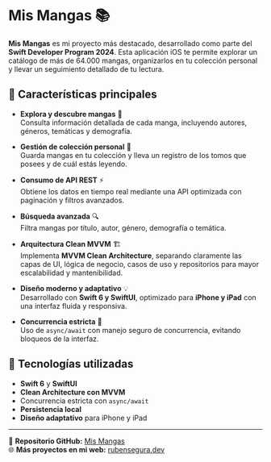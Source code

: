 # Mis Mangas 📚

**Mis Mangas** es mi proyecto más destacado, desarrollado como parte del **Swift Developer Program 2024**. Esta aplicación iOS te permite explorar un catálogo de más de 64.000 mangas, organizarlos en tu colección personal y llevar un seguimiento detallado de tu lectura.

## 📌 Características principales

- **Explora y descubre mangas** 🎌  
  Consulta información detallada de cada manga, incluyendo autores, géneros, temáticas y demografía.

- **Gestión de colección personal** 📖  
  Guarda mangas en tu colección y lleva un registro de los tomos que posees y de cuál estás leyendo.

- **Consumo de API REST** ⚡  
  Obtiene los datos en tiempo real mediante una API optimizada con paginación y filtros avanzados.

- **Búsqueda avanzada** 🔍  
  Filtra mangas por título, autor, género, demografía o temática.

- **Arquitectura Clean MVVM** 🏗️  
  Implementa **MVVM Clean Architecture**, separando claramente las capas de UI, lógica de negocio, casos de uso y repositorios para mayor escalabilidad y mantenibilidad.

- **Diseño moderno y adaptativo** 💡  
  Desarrollado con **Swift 6 y SwiftUI**, optimizado para **iPhone y iPad** con una interfaz fluida y responsiva.

- **Concurrencia estricta** 🚀  
  Uso de `async/await` con manejo seguro de concurrencia, evitando bloqueos de la interfaz.

## 🚀 Tecnologías utilizadas

- **Swift 6** y **SwiftUI**
- **Clean Architecture con MVVM**
- Concurrencia estricta con `async/await`
- **Persistencia local**
- **Diseño adaptativo** para iPhone y iPad

---

🔗 **Repositorio GitHub:** [Mis Mangas](https://github.com/rubensrdev/mis-mangas)  
🌐 **Más proyectos en mi web:** [rubensegura.dev](https://rubensegura.dev/)  
